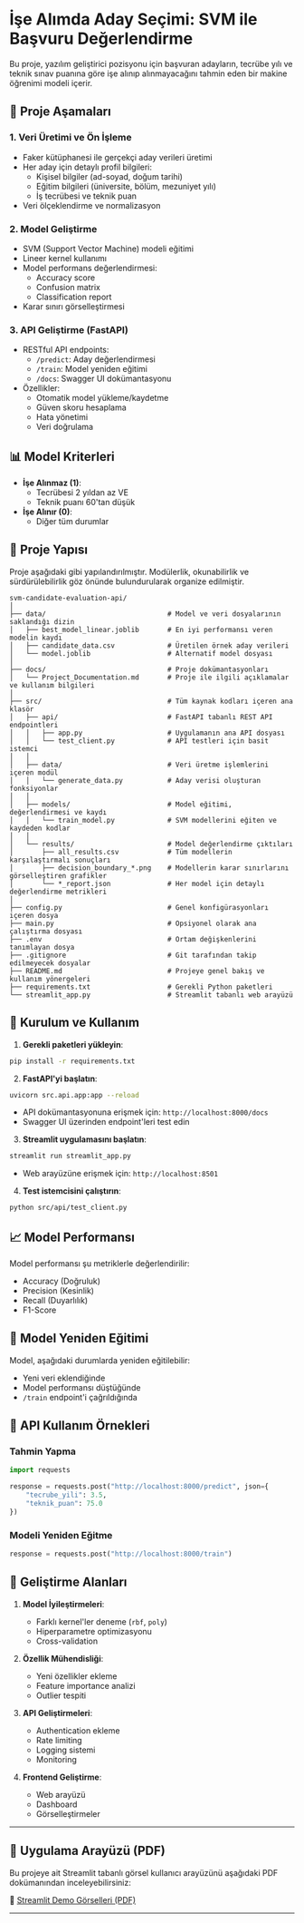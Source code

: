 # İşe Alımda Aday Seçimi: SVM ile Başvuru Değerlendirme

Bu proje, yazılım geliştirici pozisyonu için başvuran adayların, tecrübe yılı ve teknik sınav puanına göre işe alınıp alınmayacağını tahmin eden bir makine öğrenimi modeli içerir.

## 🎯 Proje Aşamaları

### 1. Veri Üretimi ve Ön İşleme
- Faker kütüphanesi ile gerçekçi aday verileri üretimi
- Her aday için detaylı profil bilgileri:
  - Kişisel bilgiler (ad-soyad, doğum tarihi)
  - Eğitim bilgileri (üniversite, bölüm, mezuniyet yılı)
  - İş tecrübesi ve teknik puan
- Veri ölçeklendirme ve normalizasyon

### 2. Model Geliştirme
- SVM (Support Vector Machine) modeli eğitimi
- Lineer kernel kullanımı
- Model performans değerlendirmesi:
  - Accuracy score
  - Confusion matrix
  - Classification report
- Karar sınırı görselleştirmesi

### 3. API Geliştirme (FastAPI)
- RESTful API endpoints:
  - `/predict`: Aday değerlendirmesi
  - `/train`: Model yeniden eğitimi
  - `/docs`: Swagger UI dokümantasyonu
- Özellikler:
  - Otomatik model yükleme/kaydetme
  - Güven skoru hesaplama
  - Hata yönetimi
  - Veri doğrulama

## 📊 Model Kriterleri

- **İşe Alınmaz (1)**:
  - Tecrübesi 2 yıldan az VE
  - Teknik puanı 60'tan düşük
- **İşe Alınır (0)**:
  - Diğer tüm durumlar

## 📁 Proje Yapısı

Proje aşağıdaki gibi yapılandırılmıştır. Modülerlik, okunabilirlik ve sürdürülebilirlik göz önünde bulundurularak organize edilmiştir.


```
svm-candidate-evaluation-api/
│
├── data/                              # Model ve veri dosyalarının saklandığı dizin
│   ├── best_model_linear.joblib       # En iyi performansı veren modelin kaydı
│   ├── candidate_data.csv             # Üretilen örnek aday verileri
│   └── model.joblib                   # Alternatif model dosyası
│
├── docs/                              # Proje dokümantasyonları
│   └── Project_Documentation.md       # Proje ile ilgili açıklamalar ve kullanım bilgileri
│
├── src/                               # Tüm kaynak kodları içeren ana klasör
│   ├── api/                           # FastAPI tabanlı REST API endpointleri
│   │   ├── app.py                     # Uygulamanın ana API dosyası
│   │   └── test_client.py             # API testleri için basit istemci
│   │
│   ├── data/                          # Veri üretme işlemlerini içeren modül
│   │   └── generate_data.py           # Aday verisi oluşturan fonksiyonlar
│   │
│   ├── models/                        # Model eğitimi, değerlendirmesi ve kaydı
│   │   └── train_model.py             # SVM modellerini eğiten ve kaydeden kodlar
│   │
│   └── results/                       # Model değerlendirme çıktıları
│       ├── all_results.csv            # Tüm modellerin karşılaştırmalı sonuçları
│       ├── decision_boundary_*.png    # Modellerin karar sınırlarını görselleştiren grafikler
│       └── *_report.json              # Her model için detaylı değerlendirme metrikleri
│
├── config.py                          # Genel konfigürasyonları içeren dosya
├── main.py                            # Opsiyonel olarak ana çalıştırma dosyası
├── .env                               # Ortam değişkenlerini tanımlayan dosya
├── .gitignore                         # Git tarafından takip edilmeyecek dosyalar
├── README.md                          # Projeye genel bakış ve kullanım yönergeleri
├── requirements.txt                   # Gerekli Python paketleri
└── streamlit_app.py                   # Streamlit tabanlı web arayüzü

```

## 🚀 Kurulum ve Kullanım

1. **Gerekli paketleri yükleyin**:
```bash
pip install -r requirements.txt
```

2. **FastAPI'yi başlatın**:
```bash
uvicorn src.api.app:app --reload
```
- API dokümantasyonuna erişmek için: `http://localhost:8000/docs`
- Swagger UI üzerinden endpoint'leri test edin

3. **Streamlit uygulamasını başlatın**:
```bash
streamlit run streamlit_app.py
```
- Web arayüzüne erişmek için: `http://localhost:8501`

4. **Test istemcisini çalıştırın**:
```bash
python src/api/test_client.py
```

## 📈 Model Performansı

Model performansı şu metriklerle değerlendirilir:
- Accuracy (Doğruluk)
- Precision (Kesinlik)
- Recall (Duyarlılık)
- F1-Score

## 🔄 Model Yeniden Eğitimi

Model, aşağıdaki durumlarda yeniden eğitilebilir:
- Yeni veri eklendiğinde
- Model performansı düştüğünde
- `/train` endpoint'i çağrıldığında

## 📱 API Kullanım Örnekleri

### Tahmin Yapma
```python
import requests

response = requests.post("http://localhost:8000/predict", json={
    "tecrube_yili": 3.5,
    "teknik_puan": 75.0
})
```

### Modeli Yeniden Eğitme
```python
response = requests.post("http://localhost:8000/train")
```

## 🔮 Geliştirme Alanları

1. **Model İyileştirmeleri**:
   - Farklı kernel'ler deneme (`rbf`, `poly`)
   - Hiperparametre optimizasyonu
   - Cross-validation

2. **Özellik Mühendisliği**:
   - Yeni özellikler ekleme
   - Feature importance analizi
   - Outlier tespiti

3. **API Geliştirmeleri**:
   - Authentication ekleme
   - Rate limiting
   - Logging sistemi
   - Monitoring

4. **Frontend Geliştirme**:
   - Web arayüzü
   - Dashboard
   - Görselleştirmeler

---
## 🎥 Uygulama Arayüzü (PDF)

Bu projeye ait Streamlit tabanlı görsel kullanıcı arayüzünü aşağıdaki PDF dokümanından inceleyebilirsiniz:

📄 [Streamlit Demo Görselleri (PDF)](https://github.com/BernaUzunoglu/svm-candidate-evaluation-api/blob/main/assets/streamlit-ui-demo.pdf)

---